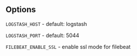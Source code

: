 ## Options

`LOGSTASH_HOST` - default: logstash

`LOGSTASH_PORT` - default: 5044

`FILEBEAT_ENABLE_SSL` - enable ssl mode for filebeat
